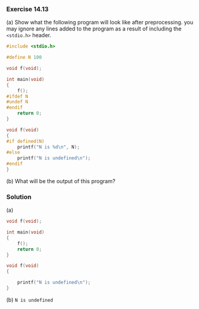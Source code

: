 ### Exercise 14.13

(a) Show what the following program will look like after preprocessing. you may
ignore any lines added to the program as a result of including the `<stdio.h>`
header.

```c
#include <stdio.h>

#define N 100

void f(void);

int main(void)
{
    f();
#ifdef N
#undef N
#endif
    return 0;
}

void f(void)
{
#if defined(N)
    printf("N is %d\n", N);
#else
    printf("N is undefined\n");
#endif
}
```

(b) What will be the output of this program?

### Solution

(a)
```c
void f(void);

int main(void)
{
    f();
    return 0;
}

void f(void)
{

    printf("N is undefined\n");
}

```

(b) `N is undefined`
